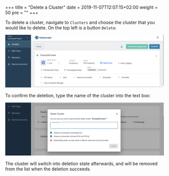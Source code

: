 +++
title = "Delete a Cluster"
date = 2019-11-07T12:07:15+02:00
weight = 50
pre = "<b></b>"
+++

To delete a cluster, navigate to `Clusters` and choose the cluster that you would like to delete. On the top left is a button `Delete`:

![Cluster deletion button in the top right corner](05-delete-cluster-delete-button.png)

To confirm the deletion, type the name of the cluster into the text box:

![Confirmation dialog for the cluster deletion](05-delete-cluster-confirm.png)

The cluster will switch into deletion state afterwards, and will be removed from the list when the deletion succeeds.
